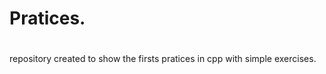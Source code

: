 # Pratices.
#
repository created to show the firsts pratices in cpp with simple exercises.
#
#
#
#
#
